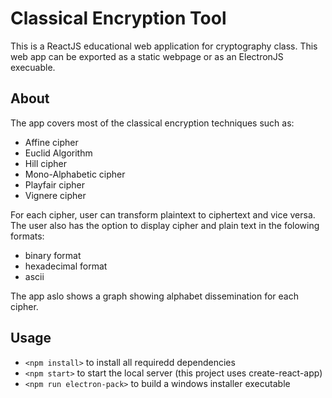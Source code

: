 # Classical Encryption Tool
This is a ReactJS educational web application for cryptography class. This web app can be exported as a static webpage or as an ElectronJS execuable.

## About
The app covers most of the classical encryption techniques such as: 

* Affine cipher
* Euclid Algorithm
* Hill cipher
* Mono-Alphabetic cipher
* Playfair cipher
* Vignere cipher

For each cipher, user can transform plaintext to ciphertext and vice versa. The user also has the option to display cipher and plain text in the folowing formats:

* binary format
* hexadecimal format
* ascii

The app aslo shows a graph showing alphabet dissemination for each cipher.

## Usage
* `<npm install>` to install all requiredd dependencies
* `<npm start>` to start the local server (this project uses create-react-app)
* `<npm run electron-pack>` to build a windows installer executable

